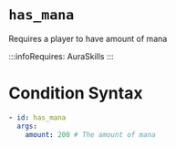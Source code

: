 # `has_mana`

Requires a player to have amount of mana

:::infoRequires:
AuraSkills
:::
# Condition Syntax
```yaml
- id: has_mana
  args:
    amount: 200 # The amount of mana
```
